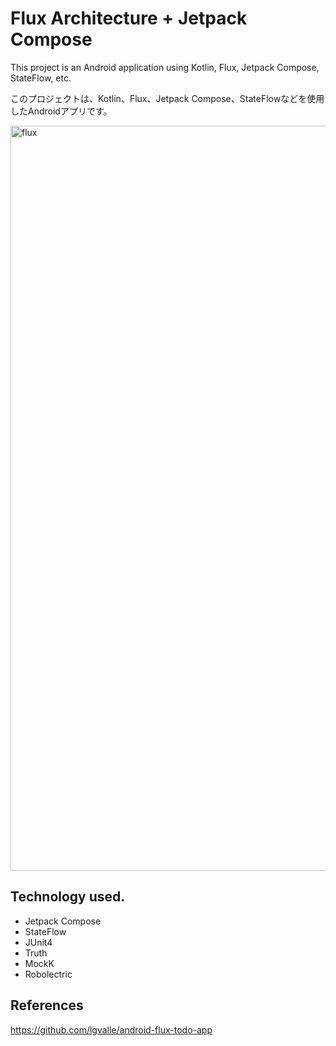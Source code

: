 # Flux Architecture + Jetpack Compose

This project is an Android application using Kotlin, Flux, Jetpack Compose, StateFlow, etc.

このプロジェクトは、Kotlin、Flux、Jetpack Compose、StateFlowなどを使用したAndroidアプリです。

<img width="1192" alt="flux" src="https://github.com/user-attachments/assets/cc5d9f8c-8abb-457f-b48f-78ba8d100f4e" />

## Technology used.

- Jetpack Compose
- StateFlow
- JUnit4
- Truth
- MockK
- Robolectric

## References

https://github.com/lgvalle/android-flux-todo-app
